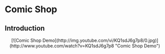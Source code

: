 # Comic Shop

## Introduction

<center>[![Comic Shop Demo](http://img.youtube.com/vi/KQ1sdJ6g7p8/0.jpg)](http://www.youtube.com/watch?v=KQ1sdJ6g7p8 "Comic Shop Demo")</center>

